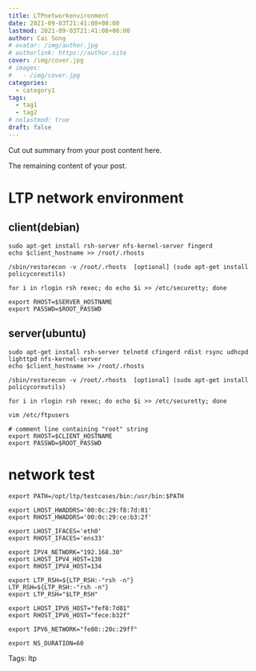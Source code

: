 ```yaml
---
title: LTPnetworkenvironment
date: 2021-09-03T21:41:08+08:00
lastmod: 2021-09-03T21:41:08+08:00
author: Cai Song
# avatar: /img/author.jpg
# authorlink: https://author.site
cover: /img/cover.jpg
# images:
#   - /img/cover.jpg
categories:
  - category1
tags:
  - tag1
  - tag2
# nolastmod: true
draft: false
---
```


Cut out summary from your post content here.

<!--more-->

The remaining content of your post.
# LTP network environment

## client(debian) 

```shell
sudo apt-get install rsh-server nfs-kernel-server fingerd
echo $client_hostname >> /root/.rhosts

/sbin/restorecon -v /root/.rhosts  [optional] (sudo apt-get install policycoreutils)

for i in rlogin rsh rexec; do echo $i >> /etc/securetty; done

export RHOST=$SERVER_HOSTNAME
export PASSWD=$ROOT_PASSWD
```



## server(ubuntu)

```shell
sudo apt-get install rsh-server telnetd cfingerd rdist rsync udhcpd lighttpd nfs-kernel-server
echo $client_hostname >> /root/.rhosts

/sbin/restorecon -v /root/.rhosts  [optional] (sudo apt-get install policycoreutils)

for i in rlogin rsh rexec; do echo $i >> /etc/securetty; done

vim /etc/ftpusers

# comment line containing "root" string
export RHOST=$CLIENT_HOSTNAME
export PASSWD=$ROOT_PASSWD
```



# network test

```shell
export PATH=/opt/ltp/testcases/bin:/usr/bin:$PATH

export LHOST_HWADDRS='00:0c:29:f8:7d:01'
export RHOST_HWADDRS='00:0c:29:ce:b3:2f'

export LHOST_IFACES='eth0'
export RHOST_IFACES='ens33'

export IPV4_NETWORK="192.168.30"
export LHOST_IPV4_HOST=130
export RHOST_IPV4_HOST=134

export LTP_RSH=${LTP_RSH:-"rsh -n"}
LTP_RSH=${LTP_RSH:-"rsh -n"}
export LTP_RSH="$LTP_RSH"

export LHOST_IPV6_HOST="fef8:7d01"
export RHOST_IPV6_HOST="fece:b32f"

export IPV6_NETWORK="fe80::20c:29ff"

export NS_DURATION=60

```



Tags:
  ltp